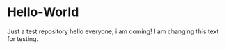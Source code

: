 # Hello-World
Just a test repository
hello everyone, i am coming! I am changing this text for testing.
